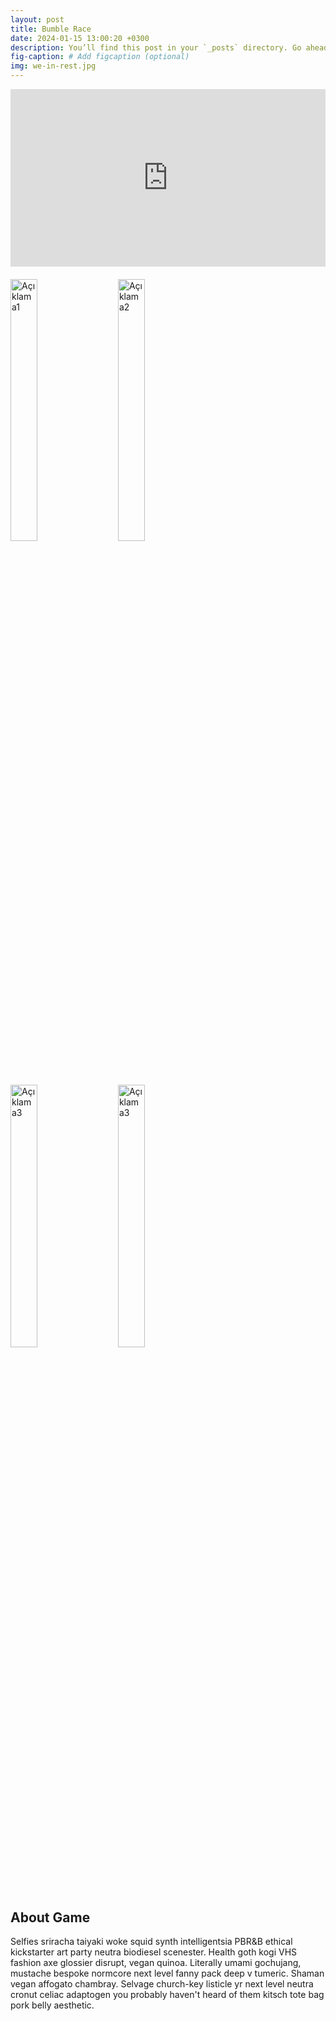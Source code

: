 ```yaml
---
layout: post
title: Bumble Race
date: 2024-01-15 13:00:20 +0300
description: You’ll find this post in your `_posts` directory. Go ahead and edit it and re-build the site to see your changes. # Add post description (optional)
fig-caption: # Add figcaption (optional)
img: we-in-rest.jpg
---
```


<!-- Youtube Videos -->
<div style="position: relative; padding-bottom: 56.25%; height: 0; overflow: hidden; margin-bottom: 20px;">
  <iframe style="position: absolute; top: 0; left: 0; width: 100%; height: 100%;" src="https://www.youtube.com/embed/TBCRlnwJtZU" frameborder="0" allow="accelerometer; autoplay; clipboard-write; encrypted-media; gyroscope; picture-in-picture" allowfullscreen></iframe>
</div>

<!-- Game Images -->
<div>
    <img src="{{ '/assets/img/dummy.jpg' | prepend: site.baseurl }}" alt="Açıklama1" style="width: calc(33.33% - 10px); margin-right: 10px; height: auto;">
    <img src="{{ '/assets/img/dummy.jpg' | prepend: site.baseurl }}" alt="Açıklama2" style="width: calc(33.33% - 10px); margin-right: 10px; height: auto;">
    <img src="{{ '/assets/img/dummy.jpg' | prepend: site.baseurl }}" alt="Açıklama3" style="width: calc(33.33% - 10px); margin-right: 10px; height: auto;">
    <img src="{{ '/assets/img/dummy.jpg' | prepend: site.baseurl }}" alt="Açıklama3" style="width: calc(33.33% - 10px); margin-right: 10px; height: auto;">
</div>

## About Game

Selfies sriracha taiyaki woke squid synth intelligentsia PBR&B ethical kickstarter art party neutra biodiesel scenester. Health goth kogi VHS fashion axe glossier disrupt, vegan quinoa. Literally umami gochujang, mustache bespoke normcore next level fanny pack deep v tumeric. Shaman vegan affogato chambray. Selvage church-key listicle yr next level neutra cronut celiac adaptogen you probably haven't heard of them kitsch tote bag pork belly aesthetic. 